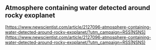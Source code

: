 ## Atmosphere containing water detected around rocky exoplanet
  
  [https://www.newscientist.com/article/2127096-atmosphere-containing-water-detected-around-rocky-exoplanet/?utm_campaign=RSS|NSNS](https://www.newscientist.com/article/2127096-atmosphere-containing-water-detected-around-rocky-exoplanet/?utm_campaign=RSS|NSNS)